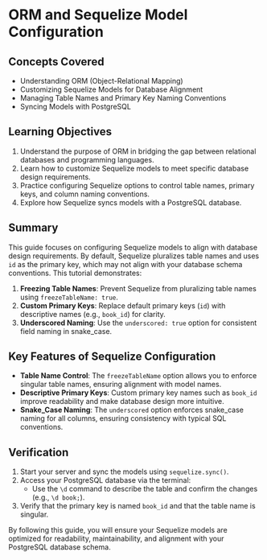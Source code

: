 # ORM and Sequelize Model Configuration

## Concepts Covered

- Understanding ORM (Object-Relational Mapping)
- Customizing Sequelize Models for Database Alignment
- Managing Table Names and Primary Key Naming Conventions
- Syncing Models with PostgreSQL

## Learning Objectives

1. Understand the purpose of ORM in bridging the gap between relational databases and programming languages.
2. Learn how to customize Sequelize models to meet specific database design requirements.
3. Practice configuring Sequelize options to control table names, primary keys, and column naming conventions.
4. Explore how Sequelize syncs models with a PostgreSQL database.

## Summary

This guide focuses on configuring Sequelize models to align with database design requirements. By default, Sequelize pluralizes table names and uses `id` as the primary key, which may not align with your database schema conventions. This tutorial demonstrates:

1. **Freezing Table Names**: Prevent Sequelize from pluralizing table names using `freezeTableName: true`.
2. **Custom Primary Keys**: Replace default primary keys (`id`) with descriptive names (e.g., `book_id`) for clarity.
3. **Underscored Naming**: Use the `underscored: true` option for consistent field naming in snake_case.

## Key Features of Sequelize Configuration

- **Table Name Control**: The `freezeTableName` option allows you to enforce singular table names, ensuring alignment with model names.
- **Descriptive Primary Keys**: Custom primary key names such as `book_id` improve readability and make database design more intuitive.
- **Snake_Case Naming**: The `underscored` option enforces snake_case naming for all columns, ensuring consistency with typical SQL conventions.

## Verification

1. Start your server and sync the models using `sequelize.sync()`.
2. Access your PostgreSQL database via the terminal:
   - Use the `\d` command to describe the table and confirm the changes (e.g., `\d book;`).
3. Verify that the primary key is named `book_id` and that the table name is singular.

By following this guide, you will ensure your Sequelize models are optimized for readability, maintainability, and alignment with your PostgreSQL database schema.
